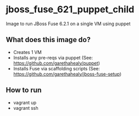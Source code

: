 # jboss_fuse_621_puppet_child
Image to run JBoss Fuse 6.2.1 on a single VM using puppet

## What does this image do?
- Creates 1 VM
- Installs any pre-reqs via puppet (See: https://github.com/garethahealy/puppet)
- Installs Fuse via scaffolding scripts (See: https://github.com/garethahealy/jboss-fuse-setup)

## How to run
- vagrant up
- vagrant ssh

